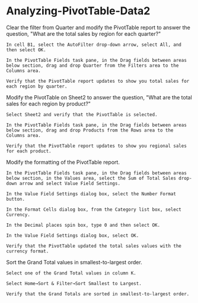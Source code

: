 # Analyzing-PivotTable-Data2
Clear the filter from Quarter and modify the PivotTable report to answer the question, "What are the total sales by region for each quarter?"

    In cell B1, select the AutoFilter drop-down arrow, select All, and then select OK.

    In the PivotTable Fields task pane, in the Drag fields between areas below section, drag and drop Quarter from the Filters area to the Columns area.

    Verify that the PivotTable report updates to show you total sales for each region by quarter.

Modify the PivotTable on Sheet2 to answer the question, "What are the total sales for each region by product?"

    Select Sheet2 and verify that the PivotTable is selected.

    In the PivotTable Fields task pane, in the Drag fields between areas below section, drag and drop Products from the Rows area to the Columns area.

    Verify that the PivotTable report updates to show you regional sales for each product.

Modify the formatting of the PivotTable report.

    In the PivotTable Fields task pane, in the Drag fields between areas below section, in the Values area, select the Sum of Total Sales drop-down arrow and select Value Field Settings.

    In the Value Field Settings dialog box, select the Number Format button.

    In the Format Cells dialog box, from the Category list box, select Currency.

    In the Decimal places spin box, type 0 and then select OK.

    In the Value Field Settings dialog box, select OK.

    Verify that the PivotTable updated the total sales values with the currency format.

Sort the Grand Total values in smallest-to-largest order.

    Select one of the Grand Total values in column K.

    Select Home→Sort & Filter→Sort Smallest to Largest.

    Verify that the Grand Totals are sorted in smallest-to-largest order.
